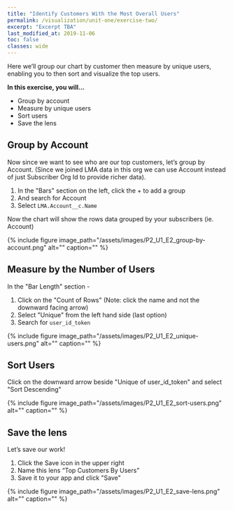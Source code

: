 ```yaml
---
title: "Identify Customers With the Most Overall Users"
permalink: /visualization/unit-one/exercise-two/
excerpt: "Excerpt TBA"
last_modified_at: 2019-11-06
toc: false
classes: wide
---
```


Here we’ll group our chart by customer then measure by unique users, enabling you to then sort and visualize the top users. 

**In this exercise, you will...**

* Group by account
* Measure by unique users
* Sort users
* Save the lens



<!-- -------------------- TASK BOUNDARY -------------------- -->


## Group by Account
Now since we want to see who are our top customers, let’s group by Account.  (Since we joined LMA data in this org we can use Account instead of just Subscriber Org Id to provide richer data). 


1. In the "Bars" section on the left, click the + to add a group
2. And search for Account 
3. Select ```LMA.Account__c.Name```

Now the chart will show the rows data grouped by your subscribers (ie. Account)

{% include figure image_path="/assets/images/P2_U1_E2_group-by-account.png" alt="" caption="" %}


<!-- -------------------- TASK BOUNDARY -------------------- -->


## Measure by the Number of Users

In the "Bar Length" section - 
1. Click on the "Count of Rows" 
(Note: click the name and not the downward facing arrow) 
2. Select "Unique" from the left hand side (last option) 
3. Search for ```user_id_token``` 

{% include figure image_path="/assets/images/P2_U1_E2_unique-users.png" alt="" caption="" %}

<!-- -------------------- TASK BOUNDARY -------------------- -->

## Sort Users
Click on the downward arrow beside "Unique of user_id_token" and select "Sort Descending" 

{% include figure image_path="/assets/images/P2_U1_E2_sort-users.png" alt="" caption="" %}


<!-- -------------------- TASK BOUNDARY -------------------- -->


## Save the lens 
Let’s save our work! 
1. Click the Save icon in the upper right
2. Name this lens “Top Customers By Users”
3. Save it to your app and click "Save"


{% include figure image_path="/assets/images/P2_U1_E2_save-lens.png" alt="" caption="" %}



